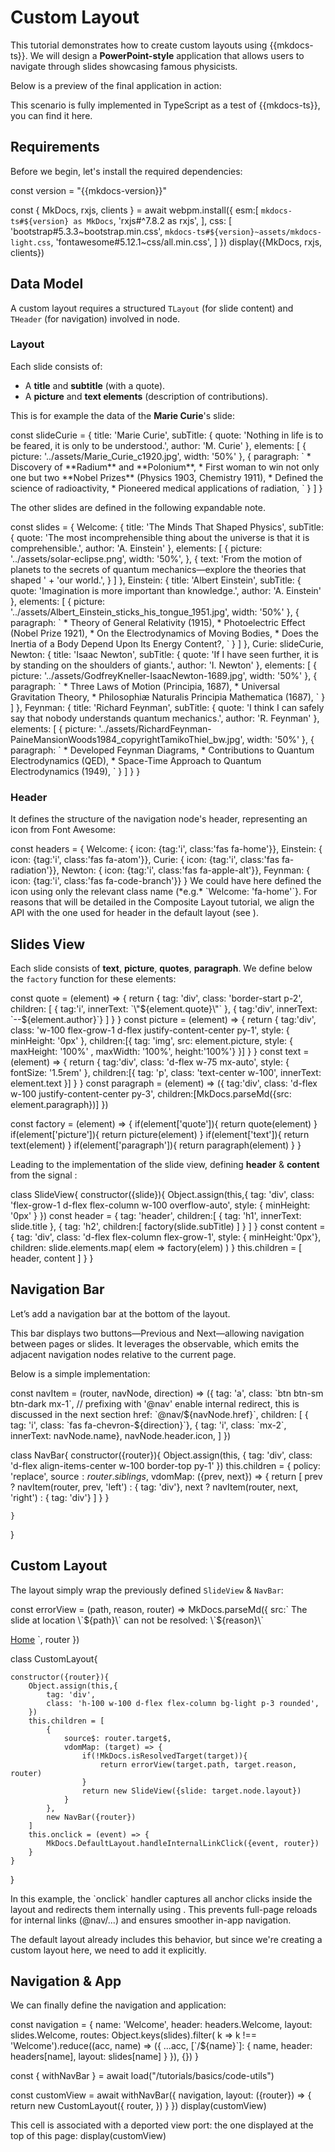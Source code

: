 
# Custom Layout

This tutorial demonstrates how to create custom layouts using {{mkdocs-ts}}. 
We will design a **PowerPoint-style** application that allows users to navigate through slides showcasing famous 
physicists.

Below is a preview of the final application in action:

<cell-output cell-id="app-start" full-screen="true" style="aspect-ratio: 1 / 1; min-height: 0px;"> </cell-output>


<note level="hint">
This scenario is fully implemented in TypeScript as a test of {{mkdocs-ts}}, you can find it 
<github-link target="tests.custom-layout">here</github-link>.
</note>

## Requirements 

Before we begin, let's install the required dependencies:

<js-cell>
const version = "{{mkdocs-version}}"

const { MkDocs, rxjs, clients } = await webpm.install({
    esm:[
        `mkdocs-ts#${version} as MkDocs`, 
        'rxjs#^7.8.2 as rxjs',
    ],
    css: [
        'bootstrap#5.3.3~bootstrap.min.css',
        `mkdocs-ts#${version}~assets/mkdocs-light.css`,
        'fontawesome#5.12.1~css/all.min.css',
    ]
})
display({MkDocs, rxjs, clients})
</js-cell>


##  Data Model

A custom layout requires a structured `TLayout` (for slide content) and `THeader` (for navigation)
involved in <api-link target='Navigation'></api-link> node.

### Layout

Each slide consists of:

*  A **title** and **subtitle** (with a quote).
*  A **picture** and **text elements** (description of contributions).

This is for example the data of the **Marie Curie**'s slide:

<js-cell>
const slideCurie = {
    title: 'Marie Curie',
    subTitle: {   
        quote: 'Nothing in life is to be feared, it is only to be understood.',
        author: 'M. Curie'
    },
    elements: [
        {   
            picture: '../assets/Marie_Curie_c1920.jpg',
            width: '50%'
        },
        {   
            paragraph: `
*  Discovery of **Radium** and **Polonium**,
*  First woman to win not only one but two **Nobel Prizes** (Physics 1903, Chemistry 1911),
*  Defined the science of radioactivity,
*  Pioneered medical applications of radiation,
`
        }
    ]
}
</js-cell>

The other slides are defined in the following expandable note.

<note level="abstract" expandable="true" mode="stateful" title="Slides">
<js-cell>
const slides = {
    Welcome: {
        title: 'The Minds That Shaped Physics',
        subTitle: {   
            quote: 'The most incomprehensible thing about the universe is that it is comprehensible.',
            author: 'A. Einstein'
        },
        elements: [
            {   
                picture: '../assets/solar-eclipse.png',
                width: '50%',
            },
            {   
                text: 'From the motion of planets to the secrets of quantum mechanics—explore the theories that shaped ' +
                'our world.',
            }
        ]
    },
    Einstein: {
        title: 'Albert Einstein',
        subTitle: {   
            quote: 'Imagination is more important than knowledge.',
            author: 'A. Einstein'
        },
        elements: [
            {   
                picture: '../assets/Albert_Einstein_sticks_his_tongue_1951.jpg',
                width: '50%'
            },
            {   
                paragraph: `
*  Theory of General Relativity (1915),
*  Photoelectric Effect (Nobel Prize 1921),
*  On the Electrodynamics of Moving Bodies,
*  Does the Inertia of a Body Depend Upon Its Energy Content?,
`
            }
        ]
    },
    Curie: slideCurie,
    Newton: {
        title: 'Isaac Newton',
        subTitle: {   
            quote: 'If I have seen further, it is by standing on the shoulders of giants.',
            author: 'I. Newton'
        },
        elements: [
            {   
                picture: '../assets/GodfreyKneller-IsaacNewton-1689.jpg',
                width: '50%'
            },
            {   
                paragraph: `
*  Three Laws of Motion (Principia, 1687),
*  Universal Gravitation Theory,
*  Philosophiæ Naturalis Principia Mathematica (1687),
    `
            }
        ]
    },
    Feynman: {
        title: 'Richard Feynman',
        subTitle: {   
            quote: 'I think I can safely say that nobody understands quantum mechanics.',
            author: 'R. Feynman'
        },
        elements: [
            {   
                picture: '../assets/RichardFeynman-PaineMansionWoods1984_copyrightTamikoThiel_bw.jpg',
                width: '50%'
            },
            {   
                paragraph: `
*  Developed Feynman Diagrams,
*  Contributions to Quantum Electrodynamics (QED),
*  Space-Time Approach to Quantum Electrodynamics (1949),
    `
            }
        ]
    }
}
</js-cell>
</note>

### Header

It defines the structure of the navigation node's header, representing an icon from 
<ext-link target='fontawesome'>Font Awesome</ext-link>:

<js-cell>
const headers = {
    Welcome: { icon: {tag:'i', class:'fas fa-home'}},
    Einstein: { icon: {tag:'i', class:'fas fa-atom'}},
    Curie: { icon: {tag:'i', class:'fas fa-radiation'}},
    Newton: { icon: {tag:'i', class:'fas fa-apple-alt'}},
    Feynman: { icon: {tag:'i', class:'fas fa-code-branch'}}
}
</js-cell>

<note level="hint">
We could have here defined the icon using only the relevant class name (*e.g.* `Welcome: 'fa-home'`}.
For reasons that will be detailed in the <cross-link target="composite-layout">Composite Layout</cross-link> tutorial,
we align the API with the one used for header in the default layout 
(see <api-link target="DefaultLayout.NavHeaderSpec"></api-link>).
</note>


## Slides View

Each slide consists of **text**, **picture**, **quotes**, **paragraph**.
We define below the `factory` function for these elements:

<js-cell>
const quote = (element) => {
    return {
        tag: 'div',
        class: 'border-start p-2',
        children: [
           { tag:'i', innerText: `\"${element.quote}\"` },
           { tag:'div', innerText: `--${element.author}`}
        ]
    }
}
const picture = (element) => {
    return {
        tag:'div',
        class: 'w-100 flex-grow-1 d-flex justify-content-center py-1',
        style: { minHeight: '0px' },
        children:[{ 
            tag: 'img', 
            src: element.picture, 
            style: { maxHeight: '100%' , maxWidth: '100%', height:'100%'}
        }]
    }
}
const text = (element) => {
    return {
        tag:'div',
        class: 'd-flex w-75 mx-auto',
        style: { fontSize: '1.5rem' },
        children:[{ tag: 'p', class: 'text-center w-100', innerText: element.text }]
    }
}
const paragraph = (element) => ({
    tag:'div',
    class: 'd-flex w-100 justify-content-center py-3',
    children:[MkDocs.parseMd({src: element.paragraph})]
})

const factory = (element) => {
    if(element['quote']){
        return quote(element)
    }
    if(element['picture']){
        return picture(element)
    }
    if(element['text']){
        return text(element)
    }
    if(element['paragraph']){
        return paragraph(element)
    }
}
</js-cell>

Leading to the implementation of the slide view, defining **header** & **content** from the signal 
<api-link target="Router.target$"></api-link>:

<js-cell>

class SlideView{
    constructor({slide}){
        Object.assign(this,{
            tag: 'div',
            class: 'flex-grow-1 d-flex flex-column w-100 overflow-auto',
            style: { minHeight: '0px' }
        })
        const header = {
            tag: 'header',
            children:[
                { tag: 'h1', innerText: slide.title },
                { tag: 'h2', children:[ factory(slide.subTitle) ] }
            ]
        }
        const content = {
            tag: 'div',
            class: 'd-flex flex-column flex-grow-1',
            style: { minHeight:'0px'},
            children: slide.elements.map( elem => factory(elem) )
        }
        this.children = [ header, content ]
    }
}
</js-cell>


## Navigation Bar

Let’s add a navigation bar at the bottom of the layout.

This bar displays two buttons—Previous and Next—allowing navigation between pages or slides.
It leverages the  <api-link target="Router.siblings$"></api-link> observable, 
which emits the adjacent navigation nodes relative to the current page.

Below is a simple implementation:

<js-cell>
const navItem = (router, navNode, direction) => ({
    tag: 'a',
    class: `btn btn-sm btn-dark mx-1`,
    // prefixing with '@nav' enable internal redirect, this is discussed in the next section
    href: `@nav/${navNode.href}`,
    children: [
        { tag: 'i', class: `fas fa-chevron-${direction}`},
        { tag: 'i', class: `mx-2`, innerText: navNode.name},
        navNode.header.icon,
    ]
})

class NavBar{
    constructor({router}){
        Object.assign(this, {
            tag: 'div',
            class: 'd-flex align-items-center w-100 border-top py-1'
        })
        this.children = { 
            policy: 'replace',
            source$:router.siblings$,
            vdomMap: ({prev, next}) => {
                return [
                    prev ? navItem(router, prev, 'left') : { tag: 'div'},
                    next ? navItem(router, next, 'right') : { tag: 'div'}
                ]
            }
        }
            
    }
}
</js-cell>


## Custom Layout

The layout simply wrap the previously defined `SlideView` & `NavBar`:

<js-cell>
const errorView = (path, reason, router) => MkDocs.parseMd({ 
    src:`
<note level="warning">
The slide at location \`${path}\` can not be resolved: \`${reason}\`

[Home](@nav/)
</note>`,
    router 
})

class CustomLayout{
    
    constructor({router}){
        Object.assign(this,{
            tag: 'div',
            class: 'h-100 w-100 d-flex flex-column bg-light p-3 rounded',
        })
        this.children = [ 
            {   
                source$: router.target$,
                vdomMap: (target) => {
                    if(!MkDocs.isResolvedTarget(target)){
                        return errorView(target.path, target.reason, router)
                    }
                    return new SlideView({slide: target.node.layout})
                }
            },
            new NavBar({router})      
        ]
        this.onclick = (event) => {
            MkDocs.DefaultLayout.handleInternalLinkClick({event, router})
        }
    }
}
</js-cell>


<note level="question" title="Links & Internal Redirection" >
In this example, the `onclick` handler captures all anchor clicks inside the layout and redirects them internally
using <api-link target="DefaultLayout.handleInternalLinkClick"></api-link>.
This prevents full-page reloads for internal links (@nav/...) and ensures smoother in-app navigation.

The default layout already includes this behavior, but since we're creating a custom layout here, we need to add it 
explicitly.
</note>

## Navigation & App

We can finally define the navigation and application:

<js-cell cell-id="app">
const navigation = { 
    name: 'Welcome',
    header: headers.Welcome,
    layout: slides.Welcome,
    routes: Object.keys(slides).filter( k => k !== 'Welcome').reduce((acc, name) => ({
        ...acc,
       [`/${name}`]: {
            name,
            header: headers[name],
            layout: slides[name]
        }
    }), {})
}

const { withNavBar } = await load("/tutorials/basics/code-utils")

const customView = await withNavBar({
        navigation, 
        layout: ({router}) => {
            return new CustomLayout({
                router,
        })
    }
})
display(customView)

</js-cell>

<cell-output cell-id="app" full-screen="true" style="aspect-ratio: 1 / 1; min-height: 0px;">
</cell-output>

<note level="info" title="Top View" expandable="true" mode="stateful">
This cell is associated with a deported view port: the one displayed at the top of this page:

<js-cell cell-id="app-start">
display(customView)
</js-cell>
</note>
